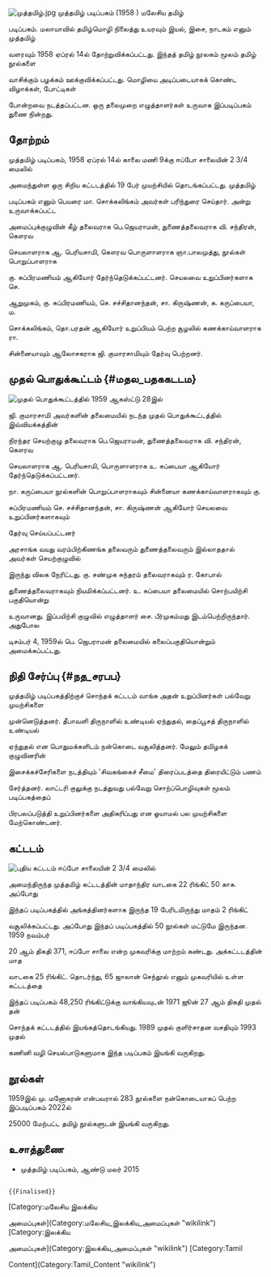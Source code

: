 ![](முத்தமிழ்.jpg "முத்தமிழ்.jpg") முத்தமிழ் படிப்பகம் (1958 ) மலேசிய தமிழ்
படிப்பகம். மலாயாவில் தமிழ்மொழி நிலைத்து உயரவும் இயல், இசை, நாடகம் எனும் முத்தமிழ்
வளரவும் 1958 ஏப்ரல் 14ல் தோற்றுவிக்கப்பட்டது. இந்தத் தமிழ் நூலகம் மூலம் தமிழ் நூல்களை
வாசிக்கும் பழக்கம் ஊக்குவிக்கப்பட்டது. மொழியை அடிப்படையாகக் கொண்ட விழாக்கள், போட்டிகள்
போன்றவை நடத்தப்பட்டன. ஒரு தலைமுறை எழுத்தாளர்கள் உருவாக இப்படிப்பகம் துணை நின்றது.

## தோற்றம்

முத்தமிழ் படிப்பகம், 1958 ஏப்ரல் 14ல் காலை மணி 9க்கு ஈப்போ சாலையின் 2 3/4 மைலில்
அமைந்துள்ள ஒரு சிறிய கட்டடத்தில் 19 பேர் முயற்சியில் தொடங்கப்பட்டது. முத்தமிழ்
படிப்பகம் எனும் பெயரை மா. சொக்கலிங்கம் அவர்கள் பரிந்துரை செய்தார். அன்று உருவாக்கப்பட்ட
அமைப்புக்குழுவின் கீழ் தலைவராக பெ.ஜெயராமன், துணைத்தலைவராக வி. சந்திரன், கௌரவ
செயலாளராக ஆ. பெரியசாமி, கௌரவ பொருளாளராக ஞா.பாலமுத்து, நூல்கள் பொறுப்பாளராக
கு. சுப்பிரமணியம் ஆகியோர் தேர்ந்தெடுக்கப்பட்டனர். செயலவை உறுப்பினர்களாக செ.
ஆறுமுகம், கு. சுப்பிரமணியம், செ. சச்சிதானந்தன், சா. கிருஷ்ணன், க. கருப்பையா, ம.
சொக்கலிங்கம், தொ.பரதன் ஆகியோர் உறுப்பியம் பெற்ற சூழலில் கணக்காய்வாளராக ரா.
சின்னையாவும் ஆலோசகராக ஜி. குமாரசாமியும் தேர்வு பெற்றனர்.

## முதல் பொதுக்கூட்டம் {#மதல_பதககடடம}

![முதல் பொதுக்கூட்டத்தில்](முதல்.jpg "முதல் பொதுக்கூட்டத்தில்") 1959 ஆகஸ்ட்டு 28இல்
ஜி. குமாரசாமி அவர்களின் தலைமையில் நடந்த முதல் பொதுக்கூட்டத்தில் இவ்வியக்கத்தின்
நிரந்தர செயற்குழு தலைவராக பெ.ஜெயராமன், துணைத்தலைவராக வி. சந்திரன், கௌரவ
செயலாளராக ஆ. பெரியசாமி, பொருளாளராக உ. சுப்பையா ஆகியோர் தேர்ந்தெடுக்கப்பட்டனர்.
நா. கருப்பையா நூல்களின் பொறுப்பாளராகவும் சின்னையா கணக்காய்வாளராகவும் கு.
சுப்பிரமணியம் செ. சச்சிதானந்தன், சா. கிருஷ்ணன் ஆகியோர் செயலவை உறுப்பினர்களாகவும்
தேர்வு செய்யப்பட்டனர்

அரசாங்க வயது வரம்பிற்கிணங்க தலைவரும் துணைத்தலைவரும் இல்லாததால் அவர்கள் செயற்குழுவில்
இருந்து விலக நேரிட்டது. கு. சண்முக சுந்தரம் தலைவராகவும் ர. கோபால்
துணைத்தலைவராகவும் நியமிக்கப்பட்டனர். உ. சுப்பையா தலைமையில் சொற்பயிற்சி பகுதியொன்று
உருவானது. இப்பயிற்சி குழுவில் எழுத்தாளர் சை. பீர்முகம்மது இடம்பெற்றிருந்தார். அதுபோல
டிசம்பர் 4, 1959ல் பெ. ஜெபராமன் தலைமையில் கலைப்பகுதியொன்றும் அமைக்கப்பட்டது.

## நிதி சேர்ப்பு {#நத_சரபப}

முத்தமிழ் படிப்பகத்திற்குச் சொந்தக் கட்டடம் வாங்க அதன் உறுப்பினர்கள் பல்வேறு முயற்சிகளை
முன்னெடுத்தனர். தீபாவளி திருநாளில் உண்டியல் ஏந்துதல், தைப்பூசத் திருநாளில் உண்டியல்
ஏந்துதல் என பொதுமக்களிடம் நன்கொடை வசூலித்தனர். மேலும் தமிழகக் குழுவினரின்
இசைக்கச்சேரிகளை நடத்தியும் \'சிவகங்கைச் சீமை\' திரைப்படத்தை திரையிட்டும் பணம்
சேர்த்தனர். லாட்டரி குலுக்கு நடத்துவது பல்வேறு சொற்ப்பொழிவுகள் மூலம் படிப்பகத்தைப்
பிரபலப்படுத்தி உறுப்பினர்களை அதிகரிப்பது என ஓயாமல் பல முயற்சிகளை மேற்கொண்டனர்.

## கட்டடம்

![புதிய கட்டடம்](கட்டடம்.jpg "புதிய கட்டடம்") ஈப்போ சாலையின் 2 3/4 மைலில்
அமைந்திருந்த முத்தமிழ் கட்டடத்தின் மாதாந்திர வாடகை 22 ரிங்கிட் 50 காசு. அப்போது
இந்தப் படிப்பகத்தில் அங்கத்தினர்களாக இருந்த 19 பேரிடமிருந்து மாதம் 2 ரிங்கிட்
வசூலிக்கப்பட்டது. அப்போது இந்தப் படிப்பகத்தில் 50 நூல்கள் மட்டுமே இருந்தன. 1959 நவம்பர்
20 ஆம் திகதி 371, ஈப்போ சாலை என்ற முகவரிக்கு மாற்றம் கண்டது. அக்கட்டடத்தின் மாத
வாடகை 25 ரிங்கிட். தொடர்ந்து, 65 ஜாலான் செந்தூல் எனும் முகவரியில் உள்ள கட்டடத்தை
இந்தப் படிப்பகம் 48,250 ரிங்கிட்டுக்கு வாங்கியவுடன் 1971 ஜூன் 27 ஆம் திகதி முதல் தன்
சொந்தக் கட்டடத்தில் இயங்கத்தொடங்கியது. 1989 முதல் குளிர்சாதன வசதியும் 1993 முதல்
கணினி வழி செயல்பாடுகளுமாக இந்த படிப்பகம் இயங்கி வருகிறது.

## நூல்கள்

1959இல் மு. மனோகரன் என்பவரால் 283 நூல்களை நன்கொடையாகப் பெற்ற இப்படிப்பகம் 2022ல்
25000 மேற்பட்ட தமிழ் நூல்களுடன் இயங்கி வருகிறது.

## உசாத்துணை

-   முத்தமிழ் படிப்பகம், ஆண்டு மலர் 2015

```{=mediawiki}
{{Finalised}}
```
[Category:மலேசிய இலக்கிய
அமைப்புகள்](Category:மலேசிய_இலக்கிய_அமைப்புகள் "wikilink") [Category:இலக்கிய
அமைப்புகள்](Category:இலக்கிய_அமைப்புகள் "wikilink") [Category:Tamil
Content](Category:Tamil_Content "wikilink")
